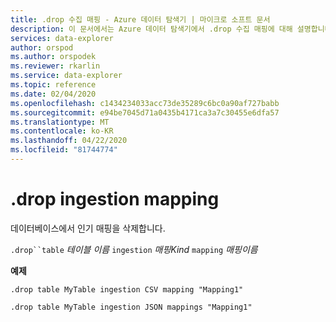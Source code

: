```yaml
---
title: .drop 수집 매핑 - Azure 데이터 탐색기 | 마이크로 소프트 문서
description: 이 문서에서는 Azure 데이터 탐색기에서 .drop 수집 매핑에 대해 설명합니다.
services: data-explorer
author: orspod
ms.author: orspodek
ms.reviewer: rkarlin
ms.service: data-explorer
ms.topic: reference
ms.date: 02/04/2020
ms.openlocfilehash: c1434234033acc73de35289c6bc0a90af727babb
ms.sourcegitcommit: e94be7045d71a0435b4171ca3a7c30455e6dfa57
ms.translationtype: MT
ms.contentlocale: ko-KR
ms.lasthandoff: 04/22/2020
ms.locfileid: "81744774"
---
```

# <a name="drop-ingestion-mapping"></a>.drop ingestion mapping

데이터베이스에서 인기 매핑을 삭제합니다.
 
`.drop``table` *테이블 이름* `ingestion` *매핑Kind* `mapping` *매핑이름*   

**예제** 

```kusto
.drop table MyTable ingestion CSV mapping "Mapping1" 

.drop table MyTable ingestion JSON mappings "Mapping1" 
```
